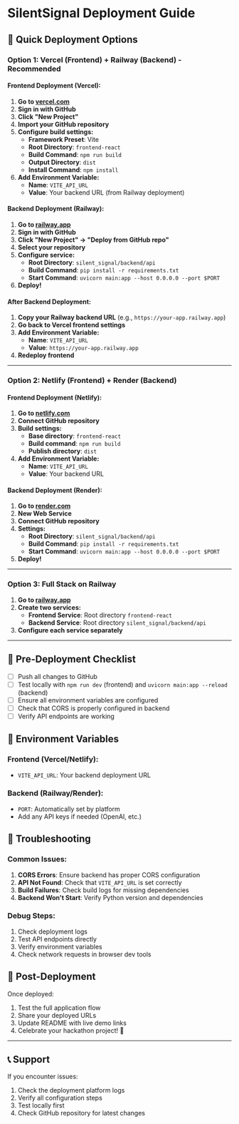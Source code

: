 # SilentSignal Deployment Guide

## 🚀 Quick Deployment Options

### Option 1: Vercel (Frontend) + Railway (Backend) - Recommended

#### Frontend Deployment (Vercel):

1. **Go to [vercel.com](https://vercel.com)**
2. **Sign in with GitHub**
3. **Click "New Project"**
4. **Import your GitHub repository**
5. **Configure build settings:**
   - **Framework Preset**: Vite
   - **Root Directory**: `frontend-react`
   - **Build Command**: `npm run build`
   - **Output Directory**: `dist`
   - **Install Command**: `npm install`
6. **Add Environment Variable:**
   - **Name**: `VITE_API_URL`
   - **Value**: Your backend URL (from Railway deployment)

#### Backend Deployment (Railway):

1. **Go to [railway.app](https://railway.app)**
2. **Sign in with GitHub**
3. **Click "New Project" → "Deploy from GitHub repo"**
4. **Select your repository**
5. **Configure service:**
   - **Root Directory**: `silent_signal/backend/api`
   - **Build Command**: `pip install -r requirements.txt`
   - **Start Command**: `uvicorn main:app --host 0.0.0.0 --port $PORT`
6. **Deploy!**

#### After Backend Deployment:

1. **Copy your Railway backend URL** (e.g., `https://your-app.railway.app`)
2. **Go back to Vercel frontend settings**
3. **Add Environment Variable:**
   - **Name**: `VITE_API_URL`
   - **Value**: `https://your-app.railway.app`
4. **Redeploy frontend**

---

### Option 2: Netlify (Frontend) + Render (Backend)

#### Frontend Deployment (Netlify):

1. **Go to [netlify.com](https://netlify.com)**
2. **Connect GitHub repository**
3. **Build settings:**
   - **Base directory**: `frontend-react`
   - **Build command**: `npm run build`
   - **Publish directory**: `dist`
4. **Add Environment Variable:**
   - **Name**: `VITE_API_URL`
   - **Value**: Your backend URL

#### Backend Deployment (Render):

1. **Go to [render.com](https://render.com)**
2. **New Web Service**
3. **Connect GitHub repository**
4. **Settings:**
   - **Root Directory**: `silent_signal/backend/api`
   - **Build Command**: `pip install -r requirements.txt`
   - **Start Command**: `uvicorn main:app --host 0.0.0.0 --port $PORT`
5. **Deploy!**

---

### Option 3: Full Stack on Railway

1. **Go to [railway.app](https://railway.app)**
2. **Create two services:**
   - **Frontend Service**: Root directory `frontend-react`
   - **Backend Service**: Root directory `silent_signal/backend/api`
3. **Configure each service separately**

---

## 📝 Pre-Deployment Checklist

- [ ] Push all changes to GitHub
- [ ] Test locally with `npm run dev` (frontend) and `uvicorn main:app --reload` (backend)
- [ ] Ensure all environment variables are configured
- [ ] Check that CORS is properly configured in backend
- [ ] Verify API endpoints are working

## 🔧 Environment Variables

### Frontend (Vercel/Netlify):
- `VITE_API_URL`: Your backend deployment URL

### Backend (Railway/Render):
- `PORT`: Automatically set by platform
- Add any API keys if needed (OpenAI, etc.)

## 🐛 Troubleshooting

### Common Issues:

1. **CORS Errors**: Ensure backend has proper CORS configuration
2. **API Not Found**: Check that `VITE_API_URL` is set correctly
3. **Build Failures**: Check build logs for missing dependencies
4. **Backend Won't Start**: Verify Python version and dependencies

### Debug Steps:

1. Check deployment logs
2. Test API endpoints directly
3. Verify environment variables
4. Check network requests in browser dev tools

## 🎉 Post-Deployment

Once deployed:
1. Test the full application flow
2. Share your deployed URLs
3. Update README with live demo links
4. Celebrate your hackathon project! 🚀

---

## 📞 Support

If you encounter issues:
1. Check the deployment platform logs
2. Verify all configuration steps
3. Test locally first
4. Check GitHub repository for latest changes

